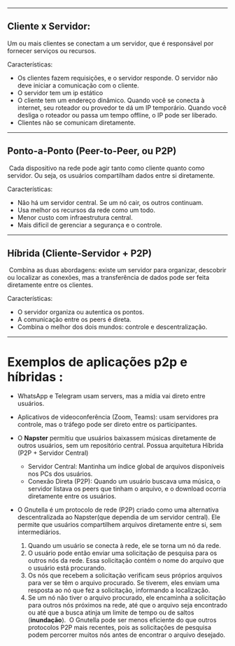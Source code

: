 
---
## **Cliente x Servidor:**
Um ou mais clientes se conectam a um servidor, que é responsável por fornecer serviços ou recursos.

Características:
- Os clientes fazem requisições, e o servidor responde. O servidor não deve iniciar a comunicação com o cliente.
- O servidor tem um ip estático
- O cliente tem um endereço dinâmico. Quando você se conecta à internet, seu roteador ou provedor te dá um IP temporário. Quando você desliga o roteador ou passa um tempo offline, o IP pode ser liberado.
- Clientes não se comunicam diretamente.

---
## **Ponto-a-Ponto (Peer-to-Peer, ou P2P)**
 Cada dispositivo na rede pode agir tanto como cliente quanto como servidor. Ou seja, os usuários compartilham dados entre si diretamente.

Características:
- Não há um servidor central. Se um nó cair, os outros continuam.
- Usa melhor os recursos da rede como um todo.
- Menor custo com infraestrutura central.
- Mais difícil de gerenciar a segurança e o controle.
 
---
## **Híbrida (Cliente-Servidor + P2P)**
 Combina as duas abordagens: existe um servidor para organizar, descobrir ou localizar as conexões, mas a transferência de dados pode ser feita diretamente entre os clientes.

Características:
- O servidor organiza ou autentica os pontos.
- A comunicação entre os peers é direta.
- Combina o melhor dos dois mundos: controle e descentralização.

---
# Exemplos de aplicações p2p e híbridas :
- WhatsApp e Telegram usam servers, mas a mídia vai direto entre usuários.
- Aplicativos de videoconferência (Zoom, Teams): usam servidores pra controle, mas o tráfego pode ser direto entre os participantes.

- O **Napster** permitiu que usuários baixassem músicas diretamente de outros usuários, sem um repositório central. Possua arquitetura Híbrida (P2P + Servidor Central)
	- Servidor Central: Mantinha um índice global de arquivos disponíveis nos PCs dos usuários.
	- Conexão Direta (P2P): Quando um usuário buscava uma música, o servidor listava os peers que tinham o arquivo, e o download ocorria diretamente entre os usuários.
	
- O Gnutella é um protocolo de rede (P2P) criado como uma alternativa descentralizada ao Napster(que dependia de um servidor central). Ele permite que usuários compartilhem arquivos diretamente entre si, sem intermediários.  
	1. Quando um usuário se conecta à rede, ele se torna um nó da rede.	
	2. O usuário pode então enviar uma solicitação de pesquisa para os outros nós da rede. Essa solicitação contém o nome do arquivo que o usuário está procurando. 
	3. Os nós que recebem a solicitação verificam seus próprios arquivos para ver se têm o arquivo procurado. Se tiverem, eles enviam uma resposta ao nó que fez a solicitação, informando a localização. 
	4. Se um nó não tiver o arquivo procurado, ele encaminha a solicitação para outros nós próximos na rede, até que o arquivo seja encontrado ou até que a busca atinja um limite de tempo ou de saltos (**inundação**). 
	O Gnutella pode ser menos eficiente do que outros protocolos P2P mais recentes, pois as solicitações de pesquisa podem percorrer muitos nós antes de encontrar o arquivo desejado.
